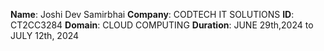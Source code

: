 **Name**: Joshi Dev Samirbhai
**Company**: CODTECH IT SOLUTIONS
**ID**: CT2CC3284
**Domain**: CLOUD COMPUTING
**Duration**: JUNE 29th,2024 to JULY 12th, 2024


